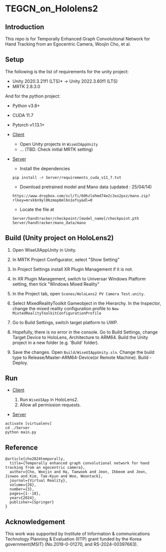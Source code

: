 # TEGCN_on_Hololens2


## Introduction
This repo is for Temporally Enhanced Graph Convolutional Network for Hand Tracking from an Egocentric Camera, Woojin Cho, et al.


## Setup
The following is the list of requirements for the unity project:

- Unity 2020.3.21f1 (LTS)* -> Unity 2022.3.60f1 (LTS)
- MRTK 2.8.3.0

And for the python project:
- Python v3.8+
- CUDA 11.7
- Pytorch v1.13.1+
  

- [Client](https://github.com/UVR-WJCHO/TEGCN_on_Hololens2/tree/main/Client) 
	- Open Unity projects in `WiseUIAppUnity`
	- ... (TBD. Check initial MRTK setting)
	
	
- [Server](https://github.com/UVR-WJCHO/TEGCN_on_Hololens2/tree/main/Server) 

	- Install the dependencies
	```
	pip install -r Server/requirements_cuda_v11_7.txt
	```	

	- Download pretrained model and Mano data (updated : 25/04/14)
	```	https://www.dropbox.com/scl/fi/mgtnhommqvrvm2exjbxjx/SAR_AGCN4_cross_wBGaug_extraTrue_resnet34_s0_Epochs50.zip?rlkey=pgxx00s6efc3jswutzessyafl&st=2jwhfpmy&dl=0
	https://www.dropbox.com/scl/fi/60hzlehmd74e2c3xo2pxz/mano.zip?rlkey=mrxkbn9yl06zmop6ml6n1ofsy&dl=0
	```

	- Locate the file at 
	```
	Server/handtracker/checkpoint/[model_name]/checkpoint.pth
	Server/handtracker/mano_data/mano
	```


## Build (Unity project on HoloLens2)

1. Open WiseUIAppUnity  in Unity.
2. In MRTK Project Configurator, select "Show Setting"
3. In Project Settings install XR Plugin Management if it is not.
4. In XR Plugin Management, switch to Universar Windows Platform setting, then tick "Windows Mixed Reality"
 
5. In the Project tab, open `Scenes/HoloLens2 PV Camera Test.unity`.
6. Select MixedRealityToolkit Gameobject in the Hierarchy. In the Inspector, change the mixed reality configuration profile to `New MixtedRealityToolkitConfigurationProfile`
7. Go to Build Settings, switch target platform to UWP.
8. Hopefully, there is no error in the console. Go to Build Settings, change Target Device to HoloLens, Architecture to ARM64. Build the Unity project in a new folder (e.g. 'Build' folder).

6. Save the changes. Open `Build/WiseUIAppUnity.sln`. Change the build type to Release/Master-ARM64-Device(or Remote Machine). Build - Deploy.


## Run
- [Client](https://github.com/UVR-WJCHO/TEGCN_on_Hololens2/tree/main/Client)  
	1. Run `WiseUIApp` in HoloLens2.
	2. Allow all permission requests.

- [Server](https://github.com/UVR-WJCHO/TEGCN_on_Hololens2/tree/main/Server) 
```
activate [virtualenv]
cd ./Server
python main.py
```


## Reference
```
@article{cho2024temporally,
  title={Temporally enhanced graph convolutional network for hand tracking from an egocentric camera},
  author={Cho, Woojin and Ha, Taewook and Jeon, Ikbeom and Jeon, Jinwoo and Kim, Tae-Kyun and Woo, Woontack},
  journal={Virtual Reality},
  volume={28},
  number={3},
  pages={1--18},
  year={2024},
  publisher={Springer}
}
```

## Acknowledgement
This work was supported by Institute of Information & communications Technology Planning & Evaluation (IITP) grant funded by the Korea government(MSIT) (No.2019-0-01270, and RS-2024-00397663).
